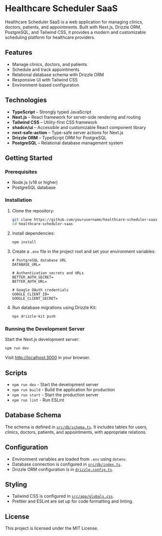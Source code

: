 # Healthcare Scheduler SaaS

Healthcare Scheduler SaaS is a web application for managing clinics, doctors, patients, and appointments. Built with Next.js, Drizzle ORM, PostgreSQL, and Tailwind CSS, it provides a modern and customizable scheduling platform for healthcare providers.

## Features

- Manage clinics, doctors, and patients
- Schedule and track appointments
- Relational database schema with Drizzle ORM
- Responsive UI with Tailwind CSS
- Environment-based configuration

## Technologies

- **TypeScript** – Strongly typed JavaScript
- **Next.js** – React framework for server-side rendering and routing
- **Tailwind CSS** – Utility-first CSS framework
- **shadcn/ui** – Accessible and customizable React component library
- **next-safe-action** – Type-safe server actions for Next.js
- **Drizzle ORM** – TypeScript ORM for PostgreSQL
- **PostgreSQL** – Relational database management system

## Getting Started

### Prerequisites

- Node.js (v18 or higher)
- PostgreSQL database

### Installation

1. Clone the repository:

   ```sh
   git clone https://github.com/yourusername/healthcare-scheduler-saas.git
   cd healthcare-scheduler-saas
   ```

2. Install dependencies:

   ```sh
   npm install
   ```

3. Create a `.env` file in the project root and set your environment variables:

   ```env
   # PostgreSQL database URL
   DATABASE_URL=

   # Authentication secrets and URLs
   BETTER_AUTH_SECRET=
   BETTER_AUTH_URL=

   # Google OAuth credentials
   GOOGLE_CLIENT_ID=
   GOOGLE_CLIENT_SECRET=
   ```

4. Run database migrations using Drizzle Kit:

   ```sh
   npx drizzle-kit push
   ```

### Running the Development Server

Start the Next.js development server:

```sh
npm run dev
```

Visit [http://localhost:3000](http://localhost:3000) in your browser.

## Scripts

- `npm run dev` - Start the development server
- `npm run build` - Build the application for production
- `npm run start` - Start the production server
- `npm run lint` - Run ESLint

## Database Schema

The schema is defined in [`src/db/schema.ts`](src/db/schema.ts). It includes tables for users, clinics, doctors, patients, and appointments, with appropriate relations.

## Configuration

- Environment variables are loaded from `.env` using `dotenv`.
- Database connection is configured in [`src/db/index.ts`](src/db/index.ts).
- Drizzle ORM configuration is in [`drizzle.config.ts`](drizzle.config.ts).

## Styling

- Tailwind CSS is configured in [`src/app/globals.css`](src/app/globals.css).
- Prettier and ESLint are set up for code formatting and linting.

## License

This project is licensed under the MIT License.